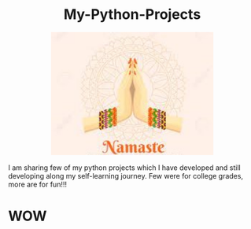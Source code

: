 # <h1 align=center>My-Python-Projects</h1>

<div style="text-align: center;"><img src='/Assets/Namaste.jpg' height = 250px></div>

I am sharing few of my python projects which I have developed and still developing along my self-learning journey.
Few were for college grades, more are for fun!!!

<h1>WOW</h1> 


